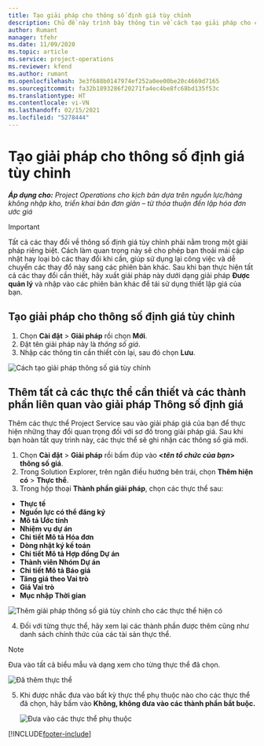 ```yaml
---
title: Tạo giải pháp cho thông số định giá tùy chỉnh
description: Chủ đề này trình bày thông tin về cách tạo giải pháp cho các thông số giá cả tùy chỉnh.
author: Rumant
manager: tfehr
ms.date: 11/09/2020
ms.topic: article
ms.service: project-operations
ms.reviewer: kfend
ms.author: rumant
ms.openlocfilehash: 3e3f688b0147974ef252a0ee00be20c4669d7165
ms.sourcegitcommit: fa32b1893286f20271fa4ec4be8fc68bd135f53c
ms.translationtype: HT
ms.contentlocale: vi-VN
ms.lasthandoff: 02/15/2021
ms.locfileid: "5278444"
---
```

# <a name="create-a-solution-for-custom-pricing-dimensions"></a>Tạo giải pháp cho thông số định giá tùy chỉnh

 _**Áp dụng cho:** Project Operations cho kịch bản dựa trên nguồn lực/hàng không nhập kho, triển khai bản đơn giản – từ thỏa thuận đến lập hóa đơn ước giá_ 

>[!IMPORTANT]
>Tất cả các thay đổi về thông số định giá tùy chỉnh phải nằm trong một giải pháp riêng biệt. Cách làm quan trọng này sẽ cho phép bạn thoải mái cập nhật hay loại bỏ các thay đổi khi cần, giúp sử dụng lại công việc và dễ chuyển các thay đổ này sang các phiên bản khác. Sau khi bạn thực hiện tất cả các thay đổi cần thiết, hãy xuất giải pháp này dưới dạng giải pháp **Được quản lý** và nhập vào các phiên bản khác để tái sử dụng thiết lập giá của bạn.

## <a name="create-a-solution-for-custom-pricing-dimensions"></a>Tạo giải pháp cho thông số định giá tùy chỉnh

1.  Chọn **Cài đặt** > **Giải pháp** rồi chọn **Mới**.
2.  Đặt tên giải pháp này là *<your organization name> thông số giá*.
3. Nhập các thông tin cần thiết còn lại, sau đó chọn **Lưu**.

  ![Cách tạo giải pháp thông số giá tùy chỉnh](./media/Creation-of-custom-pricing-dimension-solution.png)
 
## <a name="add-all-required-entities-and-related-components-to-the-pricing-dimension-solution"></a>Thêm tất cả các thực thể cần thiết và các thành phần liên quan vào giải pháp Thông số định giá

Thêm các thực thể Project Service sau vào giải pháp giá của bạn để thực hiện những thay đổi quan trọng đối với sơ đồ trong giải pháp giá. Sau khi bạn hoàn tất quy trình này, các thực thể sẽ ghi nhận các thông số giá mới.

1.  Chọn **Cài đặt** > **Giải pháp** rồi bấm đúp vào **<*tên tổ chức của bạn*> thông số giá**.
2.  Trong Solution Explorer, trên ngăn điều hướng bên trái, chọn **Thêm hiện có** > **Thực thể**.
3.  Trong hộp thoại **Thành phần giải pháp**, chọn các thực thể sau:
 
   - **Thực tế**
   - **Nguồn lực có thể đăng ký**
   - **Mô tả Ước tính**
   - **Nhiệm vụ dự án**
   - **Chi tiết Mô tả Hóa đơn**
   - **Dòng nhật ký kế toán**
   - **Chi tiết Mô tả Hợp đồng Dự án**
   - **Thành viên Nhóm Dự án**
   - **Chi tiết Mô tả Báo giá**
   - **Tăng giá theo Vai trò**
   - **Giá Vai trò**
   - **Mục nhập Thời gian**
 
   ![Thêm giải pháp thông số giá tùy chỉnh cho các thực thể hiện có](./media/Existing-entities-to-PD-solution.png)
 
 4. Đối với từng thực thể, hãy xem lại các thành phần được thêm cũng như danh sách chính thức của các tài sản thực thể. 

   >[!NOTE]
   > Đưa vào tất cả biểu mẫu và dạng xem cho từng thực thể đã chọn.

  ![Đã thêm thực thể](./media/solution-component-selection.png)


5.  Khi được nhắc đưa vào bất kỳ thực thể phụ thuộc nào cho các thực thể đã chọn, hãy bấm vào **Không, không đưa vào các thành phần bắt buộc.**

    ![Đưa vào các thực thể phụ thuộc](./media/Do-not-include-required.png)


[!INCLUDE[footer-include](../includes/footer-banner.md)]